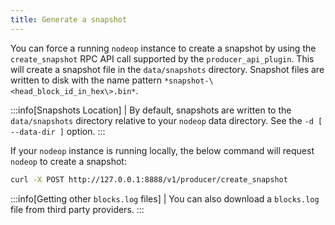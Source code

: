 ```yaml
---
title: Generate a snapshot
---
```


You can force a running `nodeop` instance to create a snapshot by using the `create_snapshot` RPC API call supported by the `producer_api_plugin`. This will create a snapshot file in the `data/snapshots` directory. Snapshot files are written to disk with the name pattern `*snapshot-\<head_block_id_in_hex\>.bin*`.

:::info[Snapshots Location]
| By default, snapshots are written to the `data/snapshots` directory relative to your `nodeop` data directory. See the `-d [ --data-dir ]` option.
:::

If your `nodeop` instance is running locally, the below command will request `nodeop` to create a snapshot:

```sh
curl -X POST http://127.0.0.1:8888/v1/producer/create_snapshot
```

:::info[Getting other `blocks.log` files]
| You can also download a `blocks.log` file from third party providers.
:::